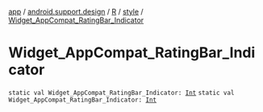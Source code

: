 [app](../../../index.md) / [android.support.design](../../index.md) / [R](../index.md) / [style](index.md) / [Widget_AppCompat_RatingBar_Indicator](.)

# Widget_AppCompat_RatingBar_Indicator

`static val Widget_AppCompat_RatingBar_Indicator: `[`Int`](https://kotlinlang.org/api/latest/jvm/stdlib/kotlin/-int/index.html)
`static val Widget_AppCompat_RatingBar_Indicator: `[`Int`](https://kotlinlang.org/api/latest/jvm/stdlib/kotlin/-int/index.html)